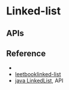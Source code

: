 # Linked-list

## APIs

## Reference

- []()
- [leetbooklinked-list](https://leetcode-cn.com/leetbook/detail/linked-list/)
- [java LinkedList](https://docs.oracle.com/javase/7/docs/api/java/util/LinkedList.html), API
